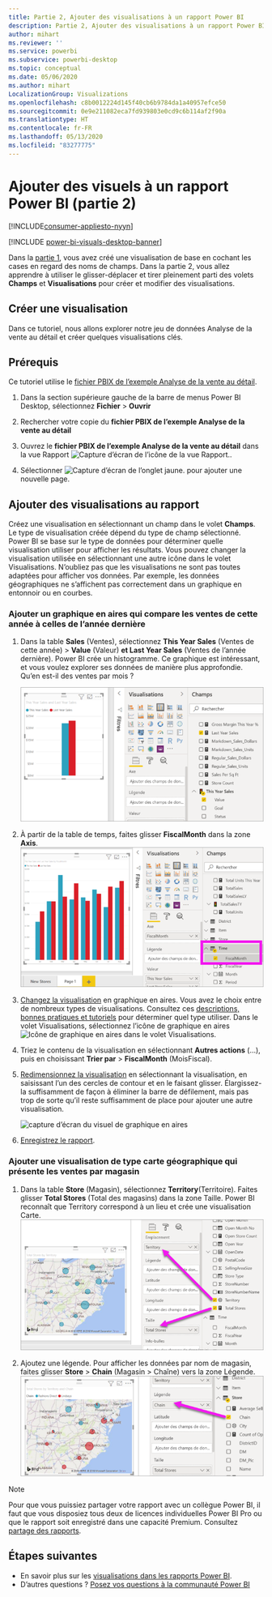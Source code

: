 ```yaml
---
title: Partie 2, Ajouter des visualisations à un rapport Power BI
description: Partie 2, Ajouter des visualisations à un rapport Power BI
author: mihart
ms.reviewer: ''
ms.service: powerbi
ms.subservice: powerbi-desktop
ms.topic: conceptual
ms.date: 05/06/2020
ms.author: mihart
LocalizationGroup: Visualizations
ms.openlocfilehash: c8b0012224d145f40cb6b9784da1a40957efce50
ms.sourcegitcommit: 0e9e211082eca7fd939803e0cd9c6b114af2f90a
ms.translationtype: HT
ms.contentlocale: fr-FR
ms.lasthandoff: 05/13/2020
ms.locfileid: "83277775"
---
```

# <a name="add-visuals-to-a-power-bi-report-part-2"></a>Ajouter des visuels à un rapport Power BI (partie 2)

[!INCLUDE[consumer-appliesto-nyyn](../includes/consumer-appliesto-nyyn.md)]    

[!INCLUDE [power-bi-visuals-desktop-banner](../includes/power-bi-visuals-desktop-banner.md)]

Dans la [partie 1](power-bi-report-add-visualizations-i.md), vous avez créé une visualisation de base en cochant les cases en regard des noms de champs.  Dans la partie 2, vous allez apprendre à utiliser le glisser-déplacer et tirer pleinement parti des volets **Champs** et **Visualisations** pour créer et modifier des visualisations.


## <a name="create-a-new-visualization"></a>Créer une visualisation
Dans ce tutoriel, nous allons explorer notre jeu de données Analyse de la vente au détail et créer quelques visualisations clés.

## <a name="prerequisites"></a>Prérequis

Ce tutoriel utilise le [fichier PBIX de l’exemple Analyse de la vente au détail](https://download.microsoft.com/download/9/6/D/96DDC2FF-2568-491D-AAFA-AFDD6F763AE3/Retail%20Analysis%20Sample%20PBIX.pbix).

1. Dans la section supérieure gauche de la barre de menus Power BI Desktop, sélectionnez **Fichier** > **Ouvrir**
   
2. Rechercher votre copie du **fichier PBIX de l’exemple Analyse de la vente au détail**

1. Ouvrez le **fichier PBIX de l’exemple Analyse de la vente au détail** dans la vue Rapport ![Capture d’écran de l’icône de la vue Rapport.](media/power-bi-visualization-kpi/power-bi-report-view.png).

1. Sélectionner ![Capture d’écran de l’onglet jaune.](media/power-bi-visualization-kpi/power-bi-yellow-tab.png) pour ajouter une nouvelle page.

## <a name="add-visualizations-to-the-report"></a>Ajouter des visualisations au rapport

Créez une visualisation en sélectionnant un champ dans le volet **Champs**. Le type de visualisation créée dépend du type de champ sélectionné. Power BI se base sur le type de données pour déterminer quelle visualisation utiliser pour afficher les résultats. Vous pouvez changer la visualisation utilisée en sélectionnant une autre icône dans le volet Visualisations. N’oubliez pas que les visualisations ne sont pas toutes adaptées pour afficher vos données. Par exemple, les données géographiques ne s’affichent pas correctement dans un graphique en entonnoir ou en courbes. 


### <a name="add-an-area-chart-that-looks-at-this-years-sales-compared-to-last-year"></a>Ajouter un graphique en aires qui compare les ventes de cette année à celles de l’année dernière

1. Dans la table **Sales** (Ventes), sélectionnez **This Year Sales** (Ventes de cette année) > **Value** (Valeur) **et Last Year Sales** (Ventes de l’année dernière). Power BI crée un histogramme.  Ce graphique est intéressant, et vous voulez explorer ses données de manière plus approfondie. Qu’en est-il des ventes par mois ?  
   
   ![Capture d’écran montrant un histogramme](media/power-bi-report-add-visualizations-ii/power-bi-start.png)

2. À partir de la table de temps, faites glisser **FiscalMonth** dans la zone **Axis**.  
   ![Capture d’écran montrant un histogramme avec l’axe FiscalMonth](media/power-bi-report-add-visualizations-ii/power-bi-fiscalmonth.png)

3. [Changez la visualisation](power-bi-report-change-visualization-type.md) en graphique en aires.  Vous avez le choix entre de nombreux types de visualisations. Consultez ces [descriptions, bonnes pratiques et tutoriels](power-bi-visualization-types-for-reports-and-q-and-a.md) pour déterminer quel type utiliser. Dans le volet Visualisations, sélectionnez l’icône de graphique en aires ![Icône de graphique en aires dans le volet Visualisations](media/power-bi-report-add-visualizations-ii/power-bi-area-chart.png).

4. Triez le contenu de la visualisation en sélectionnant **Autres actions** (...), puis en choisissant **Trier par** >  **FiscalMonth** (MoisFiscal).

5. [Redimensionnez la visualisation](power-bi-visualization-move-and-resize.md) en sélectionnant la visualisation, en saisissant l’un des cercles de contour et en le faisant glisser. Élargissez-la suffisamment de façon à éliminer la barre de défilement, mais pas trop de sorte qu’il reste suffisamment de place pour ajouter une autre visualisation.
   
   ![capture d’écran du visuel de graphique en aires](media/power-bi-report-add-visualizations-ii/pbi_part2_7b.png)
6. [Enregistrez le rapport](../create-reports/service-report-save.md).

### <a name="add-a-map-visualization-that-looks-at-sales-by-location"></a>Ajouter une visualisation de type carte géographique qui présente les ventes par magasin

1. Dans la table **Store** (Magasin), sélectionnez **Territory**(Territoire). Faites glisser **Total Stores** (Total des magasins) dans la zone Taille. Power BI reconnaît que Territory correspond à un lieu et crée une visualisation Carte.  
   ![Graphique en aires](media/power-bi-report-add-visualizations-ii/power-bi-map1.png)

2. Ajoutez une légende.  Pour afficher les données par nom de magasin, faites glisser **Store** > **Chain** (Magasin > Chaîne) vers la zone Légende.  
   ![canevas de rapport avec une flèche reliant Chain dans la liste des champs à Chain dans le compartiment Légende](media/power-bi-report-add-visualizations-ii/power-bi-chain.png)

> [!NOTE]
> Pour que vous puissiez partager votre rapport avec un collègue Power BI, il faut que vous disposiez tous deux de licences individuelles Power BI Pro ou que le rapport soit enregistré dans une capacité Premium. Consultez [partage des rapports](../collaborate-share/service-share-reports.md).

## <a name="next-steps"></a>Étapes suivantes
* En savoir plus sur les [visualisations dans les rapports Power BI](power-bi-report-visualizations.md).  
* D’autres questions ? [Posez vos questions à la communauté Power BI](https://community.powerbi.com/)

